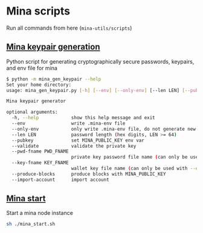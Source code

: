 # Mina scripts

Run all commands from here (`mina-utils/scripts`)

## [Mina keypair generation](./mina_gen_keypair.py)

Python script for generating cryptographically secure passwords, keypairs, and env file for mina

```sh
$ python -m mina_gen_keypair --help
Set your home directory: 
usage: mina_gen_keypair.py [-h] [--env] [--only-env] [--len LEN] [--pubkey] [--validate] [--pwd-fname PWD_FNAME] [--key-fname KEY_FNAME] [--produce-blocks] [--import-account]

Mina keypair generator

optional arguments:
  -h, --help            show this help message and exit
  --env                 write .mina-env file
  --only-env            only write .mina-env file, do not generate new keypair
  --len LEN             password length (hex digits, LEN >= 64)
  --pubkey              set MINA_PUBLIC_KEY env var
  --validate            validate the private key
  --pwd-fname PWD_FNAME
                        private key password file name (can only be used with --env and --only-env)
  --key-fname KEY_FNAME
                        wallet key file name (can only be used with --env and --only-env)
  --produce-blocks      produce blocks with MINA_PUBLIC_KEY
  --import-account      import account
```

## [Mina start](./mina_start.sh)

Start a mina node instance

```sh
sh ./mina_start.sh
```
